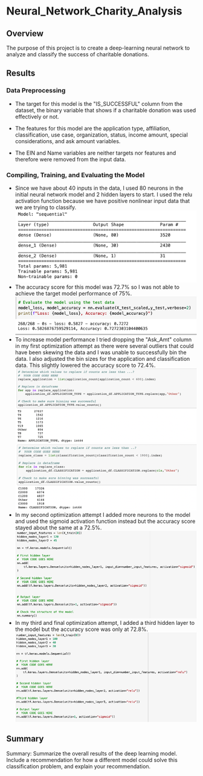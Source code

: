# Neural_Network_Charity_Analysis
## Overview
The purpose of this project is to create a deep-learning neural network to analyze and classify the success of charitable donations.

## Results

### Data Preprocessing
   - The target for this model is the "IS_SUCCESSFUL" column from the dataset, the binary variable that shows if a charitable donation was used effectively or not. 

   - The features for this model are the application type, affiliation, classification, use case, organization, status, income amount, special considerations, and ask amount variables. 
   - The EIN and Name variables are neither targets nor features and therefore were removed from the input data. 

### Compiling, Training, and Evaluating the Model
   - Since we have about 40 inputs in the data, I used 80 neurons in the initial neural network model and 2 hidden layers to start. I used the relu activation function because we have positive nonlinear input data that we are trying to classify. 
<br> ![](Resources/model_summary.png)
   - The accuracy score for this model was 72.7% so I was not able to achieve the target model performance of 75%. 
<br> ![](Resources/model_accuracy.png)
   - To increase model performance I tried dropping the "Ask_Amt" column in my first optimization attempt as there were several outliers that could have been skewing the data and I was unable to successfully bin the data. I also adjusted the bin sizes for the application and classification data. This slightly lowered the accuracy score to 72.4%.
<br> ![](Resources/optimization1a.png)
<br> ![](Resources/optimization1b.png)
   - In my second optimization attempt I added more neurons to the model and used the sigmoid activation function instead but the accuracy score stayed about the same at a 72.5%.
<br> ![](Resources/optimization2.png)
   - In my third and final optimization attempt, I added a third hidden layer to the model but the accuracy score was only at 72.8%.
<br> ![](Resources/optimization3.png)
   
## Summary
Summary: Summarize the overall results of the deep learning model. Include a recommendation for how a different model could solve this classification problem, and explain your recommendation.
